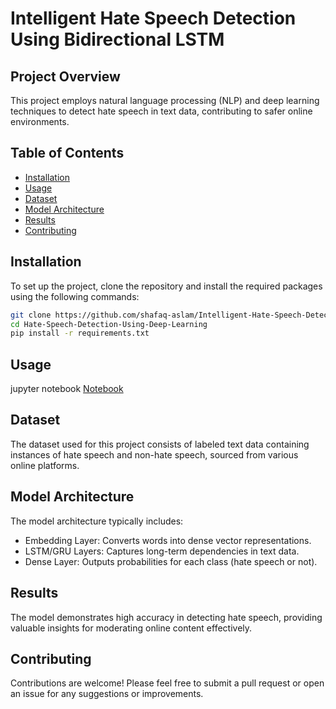 # Intelligent Hate Speech Detection Using Bidirectional LSTM

## Project Overview
This project employs natural language processing (NLP) and deep learning techniques to detect hate speech in text data, contributing to safer online environments.

## Table of Contents
- [Installation](#installation)
- [Usage](#usage)
- [Dataset](#dataset)
- [Model Architecture](#model-architecture)
- [Results](#results)
- [Contributing](#contributing)

## Installation
To set up the project, clone the repository and install the required packages using the following commands:

```bash
git clone https://github.com/shafaq-aslam/Intelligent-Hate-Speech-Detection-Using-Bidirectional-LSTM.git
cd Hate-Speech-Detection-Using-Deep-Learning
pip install -r requirements.txt
```
## Usage
jupyter notebook <a href = "notebook.ipynb"> Notebook <a/>

## Dataset
The dataset used for this project consists of labeled text data containing instances of hate speech and non-hate speech, sourced from various online platforms.

## Model Architecture
The model architecture typically includes:
<ul>
  <li>Embedding Layer: Converts words into dense vector representations.</li>
  <li>LSTM/GRU Layers: Captures long-term dependencies in text data.</li>
  <li>Dense Layer: Outputs probabilities for each class (hate speech or not).</li>
</ul>

## Results
The model demonstrates high accuracy in detecting hate speech, providing valuable insights for moderating online content effectively.

## Contributing
Contributions are welcome! Please feel free to submit a pull request or open an issue for any suggestions or improvements.
